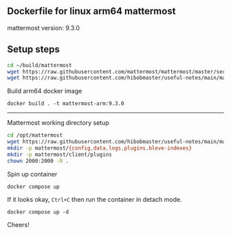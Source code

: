
## Dockerfile for linux arm64 mattermost
mattermost version: 9.3.0

## Setup steps
```sh
cd ~/build/mattermost
wget https://raw.githubusercontent.com/mattermost/mattermost/master/server/build/entrypoint.sh
wget https://raw.githubusercontent.com/hibobmaster/useful-notes/main/mattermost/Dockerfile
```

Build arm64 docker image
```
docker build . -t mattermost-arm:9.3.0
```

---

Mattermost working directory setup
```bash
cd /opt/mattermost
wget https://raw.githubusercontent.com/hibobmaster/useful-notes/main/mattermost/compose.yaml
mkdir -p mattermost/{config,data,logs,plugins,bleve-indexes}
mkdir -p mattermost/client/plugins
chown 2000:2000 -R .
```

Spin up container
```
docker compose up
```
If it looks okay, `Ctrl+C` then run the container in detach mode.
```
docker compose up -d
```

Cheers!